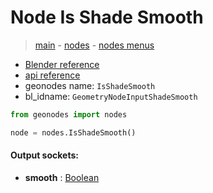 # Node Is Shade Smooth

> [main](../structure.md) - [nodes](nodes.md) - [nodes menus](nodes_menus.md)

- [Blender reference](https://docs.blender.org/manual/en/latest/modeling/geometry_nodes/mesh/is_shade_smooth.html)
- [api reference](https://docs.blender.org/api/current/bpy.types.GeometryNodeInputShadeSmooth.html)
- geonodes name: `IsShadeSmooth`
- bl_idname: `GeometryNodeInputShadeSmooth`

```python
from geonodes import nodes

node = nodes.IsShadeSmooth()
```

#### Output sockets:

- **smooth** : [Boolean](Boolean)


